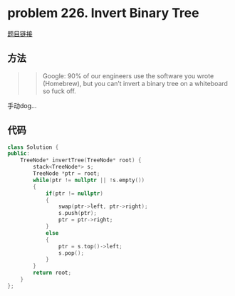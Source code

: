 # problem 226. Invert Binary Tree

[题目链接](https://leetcode.com/problems/invert-binary-tree/)

## 方法

>> Google: 90% of our engineers use the software you wrote (Homebrew), but you can’t invert a binary tree on a whiteboard so fuck off.

手动dog...

## 代码

```C++
class Solution {
public:
    TreeNode* invertTree(TreeNode* root) {
        stack<TreeNode*> s;
        TreeNode *ptr = root;
        while(ptr != nullptr || !s.empty())
        {
            if(ptr != nullptr)
            {
                swap(ptr->left, ptr->right);
                s.push(ptr);
                ptr = ptr->right;
            }
            else
            {
                ptr = s.top()->left;
                s.pop();
            }
        }
        return root;
    }
};
```
